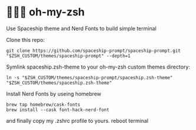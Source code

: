 # 🧑🏻‍💻 oh-my-zsh

Use Spaceship theme and Nerd Fonts to build simple terminal

Clone this repo:

```shell
git clone https://github.com/spaceship-prompt/spaceship-prompt.git "$ZSH_CUSTOM/themes/spaceship-prompt" --depth=1
```

Symlink spaceship.zsh-theme to your oh-my-zsh custom themes directory:

```shell
ln -s "$ZSH_CUSTOM/themes/spaceship-prompt/spaceship.zsh-theme" "$ZSH_CUSTOM/themes/spaceship.zsh-theme"
```

Install Nerd Fonts by useing homebrew

```shell
brew tap homebrew/cask-fonts
brew install --cask font-hack-nerd-font
```

and finally copy my .zshrc profile to yours. reboot terminal
